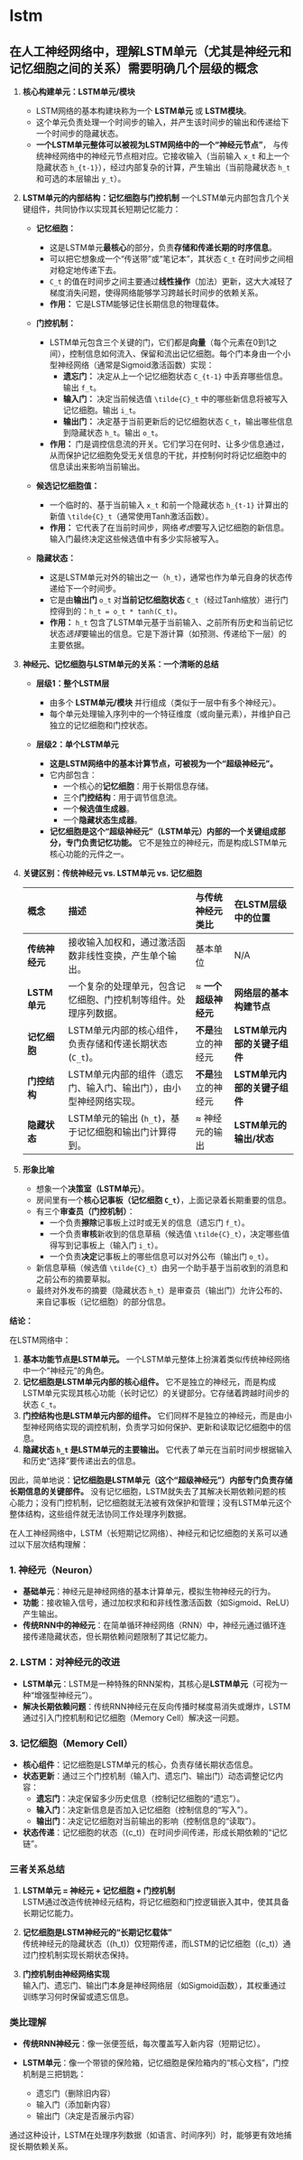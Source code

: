 # lstm
<!-- toc --> 

## 在人工神经网络中，理解LSTM单元（尤其是神经元和记忆细胞之间的关系）需要明确几个层级的概念

1. **核心构建单元：LSTM单元/模块**
    * LSTM网络的基本构建块称为一个 **LSTM单元** 或 **LSTM模块**。
    * 这个单元负责处理一个时间步的输入，并产生该时间步的输出和传递给下一个时间步的隐藏状态。
    * **一个LSTM单元整体可以被视为LSTM网络中的一个“神经元节点”**， 与传统神经网络中的神经元节点相对应。它接收输入（当前输入 `x_t` 和上一个隐藏状态 `h_{t-1}`），经过内部复杂的计算，产生输出（当前隐藏状态 `h_t` 和可选的本层输出 `y_t`）。

2. **LSTM单元的内部结构：记忆细胞与门控机制**
    一个LSTM单元内部包含几个关键组件，共同协作以实现其长短期记忆能力：

    * **记忆细胞：**
        * 这是LSTM单元**最核心**的部分，负责**存储和传递长期的时序信息**。
        * 可以把它想象成一个“传送带”或“笔记本”，其状态 `C_t` 在时间步之间相对稳定地传递下去。
        * `C_t` 的值在时间步之间主要通过**线性操作**（加法）更新，这大大减轻了梯度消失问题，使得网络能够学习跨越长时间步的依赖关系。
        * **作用：** 它是LSTM能够记住长期信息的物理载体。

    * **门控机制：**
        * LSTM单元包含三个关键的门，它们都是**向量**（每个元素在0到1之间），控制信息如何流入、保留和流出记忆细胞。每个门本身由一个小型神经网络（通常是Sigmoid激活函数）实现：
            * **遗忘门：** 决定从上一个记忆细胞状态 `C_{t-1}` 中丢弃哪些信息。输出 `f_t`。
            * **输入门：** 决定当前候选值 `\tilde{C}_t` 中的哪些新信息将被写入记忆细胞。输出 `i_t`。
            * **输出门：** 决定基于当前更新后的记忆细胞状态 `C_t`，输出哪些信息到隐藏状态 `h_t`。输出 `o_t`。
        * **作用：** 门是调控信息流的开关。它们学习在何时、让多少信息通过，从而保护记忆细胞免受无关信息的干扰，并控制何时将记忆细胞中的信息读出来影响当前输出。

    * **候选记忆细胞值：**
        * 一个临时的、基于当前输入 `x_t` 和前一个隐藏状态 `h_{t-1}` 计算出的新值 `\tilde{C}_t`（通常使用Tanh激活函数）。
        * **作用：** 它代表了在当前时间步，网络*考虑*要写入记忆细胞的新信息。输入门最终决定这些候选值中有多少实际被写入。

    * **隐藏状态：**
        * 这是LSTM单元对外的输出之一（`h_t`），通常也作为单元自身的状态传递给下一个时间步。
        * 它是由**输出门** `o_t` 对**当前记忆细胞状态** `C_t`（经过Tanh缩放）进行门控得到的：`h_t = o_t * tanh(C_t)`。
        * **作用：** `h_t` 包含了LSTM单元基于当前输入、之前所有历史和当前记忆状态*选择*要输出的信息。它是下游计算（如预测、传递给下一层）的主要依据。

3. **神经元、记忆细胞与LSTM单元的关系：一个清晰的总结**

    * **层级1：整个LSTM层**
        * 由多个 **LSTM单元/模块** 并行组成（类似于一层中有多个神经元）。
        * 每个单元处理输入序列中的一个特征维度（或向量元素），并维护自己独立的记忆细胞和门控状态。

    * **层级2：单个LSTM单元**
        * **这是LSTM网络中的基本计算节点，可被视为一个“超级神经元”。**
        * 它内部包含：
            * 一个核心的**记忆细胞**：用于长期信息存储。
            * 三个**门控结构**：用于调节信息流。
            * 一个**候选值生成器**。
            * 一个**隐藏状态生成器**。
        * **记忆细胞是这个“超级神经元”（LSTM单元）内部的一个关键组成部分，专门负责记忆功能。** 它不是独立的神经元，而是构成LSTM单元核心功能的元件之一。

4. **关键区别：传统神经元 vs. LSTM单元 vs. 记忆细胞**

    | 概念          | 描述                                                                 | 与传统神经元类比       | 在LSTM层级中的位置               |
    | :------------ | :------------------------------------------------------------------- | :--------------------- | :------------------------------ |
    | **传统神经元** | 接收输入加权和，通过激活函数非线性变换，产生单个输出。               | 基本单位               | N/A                             |
    | **LSTM单元**  | 一个复杂的处理单元，包含记忆细胞、门控机制等组件。处理序列数据。     | ≈ **一个超级神经元**   | **网络层的基本构建节点**        |
    | **记忆细胞**  | LSTM单元内部的核心组件，负责存储和传递长期状态 (`C_t`)。             | **不是**独立的神经元 | **LSTM单元内部的关键子组件**    |
    | **门控结构**  | LSTM单元内部的组件（遗忘门、输入门、输出门），由小型神经网络实现。 | **不是**独立的神经元 | **LSTM单元内部的关键子组件**    |
    | **隐藏状态**  | LSTM单元的输出 (`h_t`)，基于记忆细胞和输出门计算得到。               | ≈ 神经元的输出         | **LSTM单元的输出/状态**         |

5. **形象比喻**

    * 想象一个**决策室（LSTM单元）**。
    * 房间里有一个**核心记事板（记忆细胞 `C_t`）**，上面记录着长期重要的信息。
    * 有三个**审查员（门控机制）**：
        * 一个负责**擦除**记事板上过时或无关的信息（遗忘门 `f_t`）。
        * 一个负责**审核**新收到的信息草稿（候选值 `\tilde{C}_t`），决定哪些值得写到记事板上（输入门 `i_t`）。
        * 一个负责**决定**记事板上的哪些信息可以对外公布（输出门 `o_t`）。
    * 新信息草稿（候选值 `\tilde{C}_t`）由另一个助手基于当前收到的消息和之前公布的摘要草拟。
    * 最终对外发布的摘要（隐藏状态 `h_t`）是审查员（输出门）允许公布的、来自记事板（记忆细胞）的部分信息。

**结论：**

在LSTM网络中：

1. **基本功能节点是LSTM单元。** 一个LSTM单元整体上扮演着类似传统神经网络中一个“神经元”的角色。
2. **记忆细胞是LSTM单元内部的核心组件。** 它不是独立的神经元，而是构成LSTM单元实现其核心功能（长时记忆）的关键部分。它存储着跨越时间步的状态 `C_t`。
3. **门控结构也是LSTM单元内部的组件。** 它们同样不是独立的神经元，而是由小型神经网络实现的调控机制，负责学习如何保护、更新和读取记忆细胞中的信息。
4. **隐藏状态 `h_t` 是LSTM单元的主要输出。** 它代表了单元在当前时间步根据输入和历史“选择”要传递出去的信息。

因此，简单地说：**记忆细胞是LSTM单元（这个“超级神经元”）内部专门负责存储长期信息的关键部件。** 没有记忆细胞，LSTM就失去了其解决长期依赖问题的核心能力；没有门控机制，记忆细胞就无法被有效保护和管理；没有LSTM单元这个整体结构，这些组件就无法协同工作处理序列数据。

在人工神经网络中，LSTM（长短期记忆网络）、神经元和记忆细胞的关系可以通过以下层次结构理解：

### 1. **神经元（Neuron）**

* **基础单元**：神经元是神经网络的基本计算单元，模拟生物神经元的行为。
* **功能**：接收输入信号，通过加权求和和非线性激活函数（如Sigmoid、ReLU）产生输出。
* **传统RNN中的神经元**：在简单循环神经网络（RNN）中，神经元通过循环连接传递隐藏状态，但长期依赖问题限制了其记忆能力。

### 2. **LSTM：对神经元的改进**

* **LSTM单元**：LSTM是一种特殊的RNN架构，其核心是**LSTM单元**（可视为一种“增强型神经元”）。
* **解决长期依赖问题**：传统RNN神经元在反向传播时梯度易消失或爆炸，LSTM通过引入门控机制和记忆细胞（Memory Cell）解决这一问题。

### 3. **记忆细胞（Memory Cell）**

* **核心组件**：记忆细胞是LSTM单元的核心，负责存储长期状态信息。
* **状态更新**：通过三个门控机制（输入门、遗忘门、输出门）动态调整记忆内容：
  * **遗忘门**：决定保留多少历史信息（控制记忆细胞的“遗忘”）。
  * **输入门**：决定新信息是否加入记忆细胞（控制信息的“写入”）。
  * **输出门**：决定记忆细胞对当前输出的影响（控制信息的“读取”）。
* **状态传递**：记忆细胞的状态（\(c_t\)）在时间步间传递，形成长期依赖的“记忆链”。

### **三者关系总结**

1. **LSTM单元 = 神经元 + 记忆细胞 + 门控机制**  
   LSTM通过改造传统神经元结构，将记忆细胞和门控逻辑嵌入其中，使其具备长期记忆能力。

2. **记忆细胞是LSTM神经元的“长期记忆载体”**  
   传统神经元的隐藏状态（\(h_t\)）仅短期传递，而LSTM的记忆细胞（\(c_t\)）通过门控机制实现长期状态保持。

3. **门控机制由神经网络实现**  
   输入门、遗忘门、输出门本身是神经网络层（如Sigmoid函数），其权重通过训练学习何时保留或遗忘信息。

### **类比理解**

* **传统RNN神经元**：像一张便签纸，每次覆盖写入新内容（短期记忆）。

* **LSTM单元**：像一个带锁的保险箱，记忆细胞是保险箱内的“核心文档”，门控机制是三把钥匙：
  * 遗忘门（删除旧内容）
  * 输入门（添加新内容）
  * 输出门（决定是否展示内容）

通过这种设计，LSTM在处理序列数据（如语言、时间序列）时，能够更有效地捕捉长期依赖关系。
